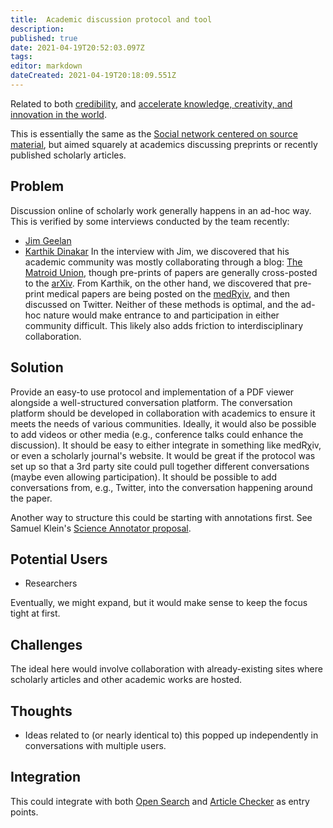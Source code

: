 ```yaml
---
title:  Academic discussion protocol and tool
description: 
published: true
date: 2021-04-19T20:52:03.097Z
tags: 
editor: markdown
dateCreated: 2021-04-19T20:18:09.551Z
---
```


Related to both [credibility](credibility.md), and
[accelerate knowledge, creativity, and innovation in the world](accelerate-innovation.md).

This is essentially the same as the
[Social network centered on source material](source-commentary-ecosystem.md),
but aimed squarely at academics discussing preprints or recently published
scholarly articles.

## Problem

Discussion online of scholarly work generally happens in an ad-hoc way.  This
is verified by some interviews conducted by the team recently:
- [Jim Geelan](2021-02-02-jim.md)
- [Karthik Dinakar](2021-02-03-karthik.md)
In the interview with Jim, we discovered that his academic community was mostly
collaborating through a blog: [The Matroid Union](http://matroidunion.org/),
though pre-prints of papers are generally cross-posted to the
[arXiv](https://arxiv.org/).  From Karthik, on the other hand, we discovered that
pre-print medical papers are being posted on the
[medRχiv](https://www.medrxiv.org/), and then discussed on Twitter.  Neither of
these methods is optimal, and the ad-hoc nature would make entrance to and
participation in either community difficult.  This likely also adds friction to
interdisciplinary collaboration.

## Solution

Provide an easy-to use protocol and implementation of a PDF viewer alongside a
well-structured conversation platform.  The conversation platform should be
developed in collaboration with academics to ensure it meets the needs of
various communities.  Ideally, it would also be possible to add videos or other
media (e.g., conference talks could enhance the discussion).  It should be easy
to either integrate in something like medRχiv, or even a scholarly journal's
website.  It would be great if the protocol was set up so that a 3rd party site
could pull together different conversations (maybe even allowing
participation).  It should be possible to add conversations from, e.g.,
Twitter, into the conversation happening around the paper.

Another way to structure this could be starting with annotations first. See Samuel Klein's [Science Annotator proposal](https://notes.knowledgefutures.org/pub/annotator/release/3).

## Potential Users
- Researchers
  
Eventually, we might expand, but it would make sense to keep the focus tight at
first.

## Challenges

The ideal here would involve collaboration with already-existing sites where
scholarly articles and other academic works are hosted.
    
## Thoughts
- Ideas related to (or nearly identical to) this popped up independently in
  conversations with multiple users.

## Integration

This could integrate with both [Open Search](open-search.md) and
[Article Checker](article-checker.md) as entry points.
